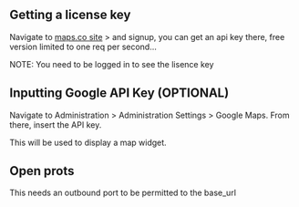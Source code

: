 [comment]: # "File: manual_readme_content.md"
[comment]: # ""
[comment]: # "Licensed under the Apache License, Version 2.0 (the 'License');"
[comment]: # "you may not use this file except in compliance with the License."
[comment]: # "You may obtain a copy of the License at"
[comment]: # ""
[comment]: # "    http://www.apache.org/licenses/LICENSE-2.0"
[comment]: # ""
[comment]: # "Unless required by applicable law or agreed to in writing, software distributed under"
[comment]: # "the License is distributed on an 'AS IS' BASIS, WITHOUT WARRANTIES OR CONDITIONS OF ANY KIND,"
[comment]: # "either express or implied. See the License for the specific language governing permissions"
[comment]: # "and limitations under the License."
[comment]: # ""
## Getting a license key

Navigate to [maps.co site](https://geocode.maps.co/join/) \> and signup, you can get an api key there, free version limited to one req per second...

NOTE: You need to be logged in to see the lisence key

## Inputting Google API Key (OPTIONAL)

Navigate to Administration \> Administration Settings \> Google Maps. From there, insert the API key.

This will be used to display a map widget.

## Open prots

This needs an outbound port to be permitted to the base_url

